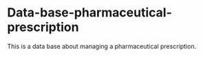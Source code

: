 # Data-base-pharmaceutical-prescription
This is a data base about managing a pharmaceutical prescription.
